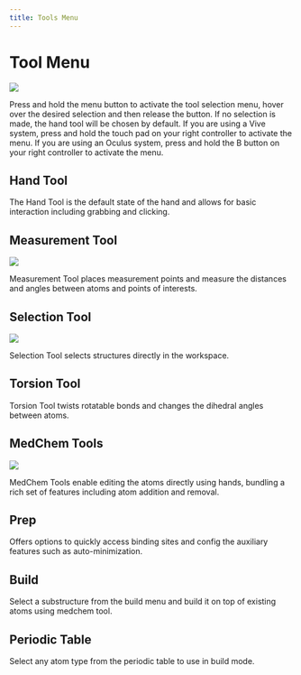 ```yaml
---
title: Tools Menu
---
```


# Tool Menu

![](/assets/compressed/features-page/hand-tools.gif)

Press and hold the menu button to activate the tool selection menu, hover over the desired selection and then release the button. If no selection is made, the hand tool will be chosen by default. If you are using a Vive system, press and hold the touch pad on your right controller to activate the menu. If you are using an Oculus system, press and hold the B button on your right controller to activate the menu.

## Hand Tool

<vimg src="navigating-page/Tool-Hand.jpg" />

The Hand Tool is the default state of the hand and allows for basic interaction including grabbing and clicking.

## Measurement Tool

<vimg src="navigating-page/Tool-Measurement.jpg" />

![](/assets/compressed/navigating-page/Measurement_Distance.gif)

Measurement Tool places measurement points and measure the distances and angles between atoms and points of interests.

## Selection Tool

<vimg src="navigating-page/Tool-Selection.jpg" />

![](/assets/compressed/navigating-page/Selection_Residue.gif)

Selection Tool selects structures directly in the workspace.

## Torsion Tool

<vimg src="navigating-page/Tool-Torsion.jpg" />

Torsion Tool twists rotatable bonds and changes the dihedral angles between atoms.

## MedChem Tools

![](/assets/compressed/features-page/medchem.gif)

MedChem Tools enable editing the atoms directly using hands, bundling a rich set of features including atom addition and removal.

## Prep

<vimg src="navigating-page/Medchem-Prep.jpg" />

Offers options to quickly access binding sites and config the auxiliary features such as auto-minimization.

## Build

<vimg src="navigating-page/Medchem-Build.jpg" />

Select a substructure from the build menu and build it on top of existing atoms using medchem tool.

## Periodic Table

<vimg src="navigating-page/Medchem-PeriodicTable.jpg" />

Select any atom type from the periodic table to use in build mode.
